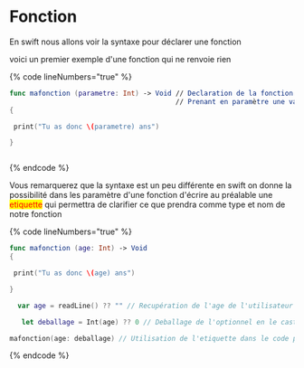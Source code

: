 # Fonction

En swift nous allons voir la syntaxe pour déclarer une fonction&#x20;

voici un premier exemple d'une fonction qui ne renvoie rien

{% code lineNumbers="true" %}
```swift
func mafonction (parametre: Int) -> Void // Declaration de la fonction de type void 
                                         // Prenant en paramètre une variable de type void                     
{

 print("Tu as donc \(parametre) ans") 

}



```
{% endcode %}

Vous remarquerez que la syntaxe est un peu différente en swift on donne la possibilité dans les paramètre d'une fonction d'écrire au préalable une <mark style="color:red;">etiquette</mark> qui permettra de clarifier ce que prendra comme type et nom de notre fonction

{% code lineNumbers="true" %}
```swift
func mafonction (age: Int) -> Void 
{

 print("Tu as donc \(age) ans")

}

  var age = readLine() ?? "" // Recupération de l'age de l'utilisateur

   let deballage = Int(age) ?? 0 // Deballage de l'optionnel en le castant en Int

mafonction(age: deballage) // Utilisation de l'etiquette dans le code principale pour clarifier le code 

```
{% endcode %}





